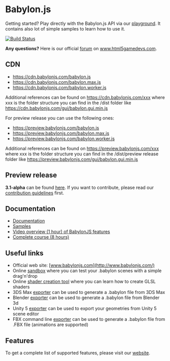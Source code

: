 Babylon.js
==========

Getting started? Play directly with the Babylon.js API via our [playground](http://www.babylonjs.com/playground). It contains also lot of simple samples to learn how to use it.

[![Build Status](https://travis-ci.org/BabylonJS/Babylon.js.svg)](https://travis-ci.org/BabylonJS/Babylon.js)

**Any questions?** Here is our official [forum](http://www.html5gamedevs.com/forum/16-babylonjs/) on www.html5gamedevs.com.

## CDN
- https://cdn.babylonjs.com/babylon.js
- https://cdn.babylonjs.com/babylon.max.js
- https://cdn.babylonjs.com/babylon.worker.js

Additional references can be found on https://cdn.babylonjs.com/xxx where xxx is the folder structure you can find in the /dist folder like https://cdn.babylonjs.com/gui/babylon.gui.min.js

For preview release you can use the following ones:

- https://preview.babylonjs.com/babylon.js
- https://preview.babylonjs.com/babylon.max.js
- https://preview.babylonjs.com/babylon.worker.js

Additional references can be found on https://preview.babylonjs.com/xxx where xxx is the folder structure you can find in the /dist/preview release folder like https://preview.babylonjs.com/gui/babylon.gui.min.js

## Preview release

**3.1-alpha** can be found [here](https://github.com/BabylonJS/Babylon.js/tree/master/dist/preview%20release).
If you want to contribute, please read our [contribution guidelines](https://github.com/BabylonJS/Babylon.js/blob/master/contributing.md) first.

## Documentation
- [Documentation](http://doc.babylonjs.com)
- [Samples](https://github.com/BabylonJS/Samples)
- [Video overview (1 hour) of BabylonJS features](http://www.youtube.com/watch?v=z80TYMqsdEM)
- [Complete course (8 hours)](http://www.microsoftvirtualacademy.com/training-courses/introduction-to-webgl-3d-with-html5-and-babylon-js)

## Useful links

 - Official web site: [www.babylonjs.com](http://www.babylonjs.com/)
 - Online [sandbox](http://www.babylonjs.com/sandbox) where you can test your .babylon scenes with a simple drag'n'drop
 - Online [shader creation tool](http://www.babylonjs.com/cyos/) where you can learn how to create GLSL shaders
 - 3DS Max [exporter](https://github.com/BabylonJS/Babylon.js/tree/master/Exporters/3ds%20Max) can be used to generate a .babylon file from 3DS Max
 - Blender [exporter](https://github.com/BabylonJS/Babylon.js/tree/master/Exporters/Blender) can be used to generate a .babylon file from Blender 3d
 - Unity 5 [exporter](https://github.com/BabylonJS/Babylon.js/tree/master/Exporters/Unity%205) can be used to export your geometries from Unity 5 scene editor
 - FBX command line [exporter](https://github.com/BabylonJS/Babylon.js/tree/master/Exporters/FBX) can be used to generate a .babylon file from .FBX file (animations are supported)

## Features
To get a complete list of supported features, please visit our [website](http://www.babylonjs.com/#specifications).
